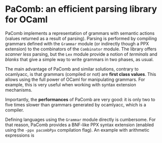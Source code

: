 PaComb: an efficient parsing library for OCaml
==============================================

PaComb implements a representation of grammars with semantic actions (values
returned as a result of parsing). Parsing is performed by compiling grammars
defined with the `Grammar` module (or indirectly though a PPX extension) to
the combinators of the `Combinator` module. The library offers _scanner less_
parsing, but the `Lex` module provide a notion of _terminals_ and _blanks_
that give a simple way to write grammars in two phases, as usual.

The main advantage of PaComb and similar solutions, contrary to ocamlyacc, is
that grammars (compiled or not) are __first class values__. This allows using
the full power of OCaml for manipulating grammars. For example, this is very
useful when working with syntax extension mechanisms.

Importantly, the __performances__ of PaComb are very good: it is only two to
five times slower than grammars generated by ocamlyacc, which is a compiler.

Defining languages using the `Grammar` module directly is cumbersome. For that
reason, PaComb provides a BNF-like PPX syntax extension (enabled using the
`-ppx pacombPpx` compilation flag). An example with arithmetic expressions is
